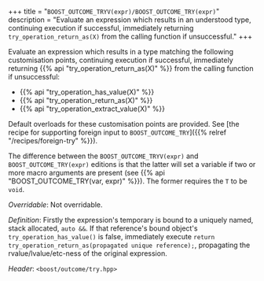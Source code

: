 +++
title = "`BOOST_OUTCOME_TRYV(expr)/BOOST_OUTCOME_TRY(expr)`"
description = "Evaluate an expression which results in an understood type, continuing execution if successful, immediately returning `try_operation_return_as(X)` from the calling function if unsuccessful."
+++

Evaluate an expression which results in a type matching the following customisation points, continuing execution if successful, immediately returning {{% api "try_operation_return_as(X)" %}} from the calling function if unsuccessful:

- {{% api "try_operation_has_value(X)" %}}
- {{% api "try_operation_return_as(X)" %}}
- {{% api "try_operation_extract_value(X)" %}}

Default overloads for these customisation points are provided. See [the recipe for supporting foreign input to `BOOST_OUTCOME_TRY`]({{% relref "/recipes/foreign-try" %}}).

The difference between the `BOOST_OUTCOME_TRYV(expr)` and `BOOST_OUTCOME_TRY(expr)` editions is that the latter will set a variable if two or more macro arguments are present (see {{% api "BOOST_OUTCOME_TRY(var, expr)" %}}). The former requires the `T` to be `void`.

*Overridable*: Not overridable.

*Definition*: Firstly the expression's temporary is bound to a uniquely named, stack allocated, `auto &&`. If that reference's bound object's `try_operation_has_value()` is false, immediately execute `return try_operation_return_as(propagated unique reference);`, propagating the rvalue/lvalue/etc-ness of the original expression.

*Header*: `<boost/outcome/try.hpp>`